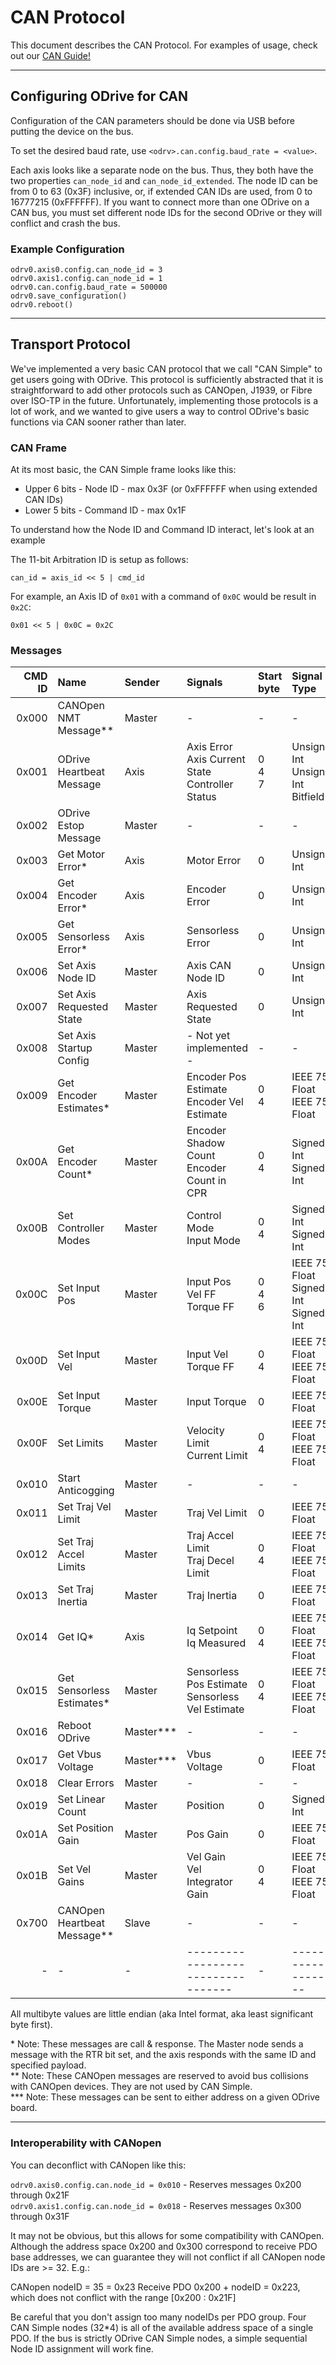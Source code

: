 # CAN Protocol

This document describes the CAN Protocol.  For examples of usage, check out our [CAN Guide!](can-guide.md)


---
## Configuring ODrive for CAN
Configuration of the CAN parameters should be done via USB before putting the device on the bus.

To set the desired baud rate, use `<odrv>.can.config.baud_rate = <value>`.

Each axis looks like a separate node on the bus. Thus, they both have the two properties `can_node_id` and `can_node_id_extended`. The node ID can be from 0 to 63 (0x3F) inclusive, or, if extended CAN IDs are used, from 0 to 16777215 (0xFFFFFF). If you want to connect more than one ODrive on a CAN bus, you must set different node IDs for the second ODrive or they will conflict and crash the bus.

### Example Configuration

```
odrv0.axis0.config.can_node_id = 3
odrv0.axis1.config.can_node_id = 1
odrv0.can.config.baud_rate = 500000
odrv0.save_configuration()
odrv0.reboot()
```

---
## Transport Protocol
We've implemented a very basic CAN protocol that we call "CAN Simple" to get users going with ODrive.  This protocol is sufficiently abstracted that it is straightforward to add other protocols such as CANOpen, J1939, or Fibre over ISO-TP in the future.  Unfortunately, implementing those protocols is a lot of work, and we wanted to give users a way to control ODrive's basic functions via CAN sooner rather than later.

### CAN Frame
At its most basic, the CAN Simple frame looks like this:

* Upper 6 bits - Node ID - max 0x3F (or 0xFFFFFF when using extended CAN IDs)
* Lower 5 bits - Command ID - max 0x1F

To understand how the Node ID and Command ID interact, let's look at an example

The 11-bit Arbitration ID is setup as follows:

`can_id = axis_id << 5 | cmd_id`

For example, an Axis ID of `0x01` with a command of `0x0C` would be result in `0x2C`:

`0x01 << 5 | 0x0C = 0x2C`

### Messages

CMD ID | Name | Sender | Signals | Start byte | Signal Type | Bits | Factor | Offset
--:    | :--  | :--  | :-- | :-- | :-- | :-- | :-- | :--
0x000 | CANOpen NMT Message\*\* | Master | - | - | - | - | - | -
0x001 | ODrive Heartbeat Message | Axis | Axis Error<br>Axis Current State<br>Controller Status | 0<br>4<br>7 | Unsigned Int<br>Unsigned Int<br>Bitfield | 32<br>8<br>8 | -<br>-<br>- | -<br>-<br>-
0x002 | ODrive Estop Message | Master | - | - | - | - | - | -
0x003 | Get Motor Error\* | Axis  | Motor Error | 0 | Unsigned Int | 64 | 1 | 0
0x004 | Get Encoder Error\*  | Axis | Encoder Error | 0 | Unsigned Int | 32 | 1 | 0
0x005 | Get Sensorless Error\* | Axis | Sensorless Error | 0 | Unsigned Int | 32 | 1 | 0
0x006 | Set Axis Node ID | Master | Axis CAN Node ID | 0 | Unsigned Int | 32 | 1 | 0
0x007 | Set Axis Requested State | Master | Axis Requested State | 0 | Unsigned Int | 32 | 1 | 0
0x008 | Set Axis Startup Config | Master | - Not yet implemented - | - | - | - | - | -
0x009 | Get Encoder Estimates\* | Master | Encoder Pos Estimate<br>Encoder Vel Estimate | 0<br>4 | IEEE 754 Float<br>IEEE 754 Float | 32<br>32 | 1<br>1 | 0<br>0
0x00A | Get Encoder Count\* | Master | Encoder Shadow Count<br>Encoder Count in CPR | 0<br>4 | Signed Int<br>Signed Int | 32<br>32 | 1<br>1 | 0<br>0
0x00B | Set Controller Modes | Master | Control Mode<br>Input Mode | 0<br>4 | Signed Int<br>Signed Int | 32<br>32 | 1<br>1 | 0<br>0
0x00C | Set Input Pos | Master | Input Pos<br>Vel FF<br>Torque FF | 0<br>4<br>6 | IEEE 754 Float<br>Signed Int<br>Signed Int | 32<br>16<br>16 | 1<br>0.001<br>0.001 | 0<br>0<br>0
0x00D | Set Input Vel | Master | Input Vel<br>Torque FF | 0<br>4 | IEEE 754 Float<br>IEEE 754 Float | 32<br>32 | 1<br>1 | 0<br>0
0x00E | Set Input Torque | Master | Input Torque | 0 |  IEEE 754 Float | 32 | 1 | 0
0x00F | Set Limits | Master | Velocity Limit<br>Current Limit | 0<br>4 | IEEE 754 Float<br>IEEE 754 Float | 32<br> | 1<br>1 | 0<br>0
0x010 | Start Anticogging | Master | - | - | - | - | - | -
0x011 | Set Traj Vel Limit | Master | Traj Vel Limit | 0 | IEEE 754 Float | 32 | 1 | 0
0x012 | Set Traj Accel Limits | Master | Traj Accel Limit<br>Traj Decel Limit | 0<br>4 | IEEE 754 Float<br>IEEE 754 Float | 32<br>32 | 1<br>1 | 0<br>0
0x013 | Set Traj Inertia | Master | Traj Inertia | 0 | IEEE 754 Float | 32 | 1 | 0
0x014 | Get IQ\* | Axis | Iq Setpoint<br>Iq Measured | 0<br>4 | IEEE 754 Float<br>IEEE 754 Float | 32<br>32 | 1<br>1 | 0<br>0
0x015 | Get Sensorless Estimates\* | Master | Sensorless Pos Estimate<br>Sensorless Vel Estimate | 0<br>4 | IEEE 754 Float<br>IEEE 754 Float | 32<br>32 | 1<br>1 | 0<br>0
0x016 | Reboot ODrive | Master\*\*\* | - | - | - | - | - | -
0x017 | Get Vbus Voltage | Master\*\*\* | Vbus Voltage | 0 | IEEE 754 Float | 32 | 1 | 0
0x018 | Clear Errors | Master | - | - | - | - | - | -
0x019 | Set Linear Count | Master | Position | 0 | Signed Int | 32 | 1 | 0
0x01A | Set Position Gain | Master | Pos Gain | 0 | IEEE 754 Float | 32 | 1 | 0
0x01B | Set Vel Gains | Master | Vel Gain<br>Vel Integrator Gain | 0<br>4 | IEEE 754 Float<br>IEEE 754 Float | 32<br>32 | 1<br>1 | 0<br>0
0x700 | CANOpen Heartbeat Message\*\* | Slave | - | -  | - | - | - | -
-|-|-|----------------------------------|-|--------------------|-|-|-

All multibyte values are little endian (aka Intel format, aka least significant byte first).

\* Note: These messages are call & response.  The Master node sends a message with the RTR bit set, and the axis responds with the same ID and specified payload.  
\*\* Note:  These CANOpen messages are reserved to avoid bus collisions with CANOpen devices.  They are not used by CAN Simple.  
\*\*\* Note:  These messages can be sent to either address on a given ODrive board.

---

### Interoperability with CANopen
You can deconflict with CANopen like this:

`odrv0.axis0.config.can.node_id = 0x010` - Reserves messages 0x200 through 0x21F  
`odrv0.axis1.config.can.node_id = 0x018` - Reserves messages 0x300 through 0x31F

It may not be obvious, but this allows for some compatibility with CANOpen.  Although the address space 0x200 and 0x300 correspond to receive PDO base addresses, we can guarantee they will not conflict if all CANopen node IDs are >= 32.  E.g.:

CANopen nodeID = 35 = 0x23
Receive PDO 0x200 + nodeID = 0x223, which does not conflict with the range [0x200 : 0x21F]

Be careful that you don't assign too many nodeIDs per PDO group.  Four CAN Simple nodes (32*4) is all of the available address space of a single PDO.  If the bus is strictly ODrive CAN Simple nodes, a simple sequential Node ID assignment will work fine.

